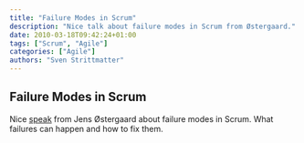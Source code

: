 ```yaml
---
title: "Failure Modes in Scrum"
description: "Nice talk about failure modes in Scrum from Østergaard."
date: 2010-03-18T09:42:24+01:00
tags: ["Scrum", "Agile"]
categories: ["Agile"]
authors: "Sven Strittmatter"
---
```


## Failure Modes in Scrum

Nice  [speak][1]  from  Jens  Østergaard  about failure  modes  in  Scrum.  What
failures can happen and how to fix them.

[1]: http://agile.dzone.com/videos/failure-modes-scrum
